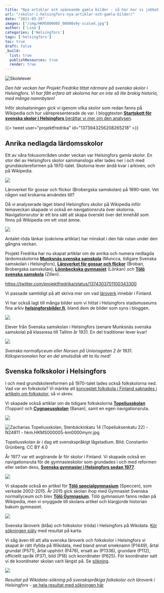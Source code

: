 ```yaml
---
title: "Nya artiklar och spännande gamla bilder - så här har vi jobbat med Helsingfors skolor"
url: "/skolor-i-helsingfors-nya-artiklar-och-gamla-bilder/"
date: "2021-03-25"
images: ["/img/HKMS000005_00000x9y-scaled.jpg"]
author: ['Lina']
categories: ['Helsingfors']
tags: ['helsingfors']
toc: true
draft: false
_build:
  list: true
  publishResources: true
  render: true
---
```


![Skolelever](/img/HKMS000005_00000x9y-scaled.jpg)


_Den här veckan har Projekt Fredrika tittat närmare på svenska skolor i Helsingfors. Vi har fått erfara att skolorna har en inte så lite brokig historia, med många namnbyten!_

Inför skolsatsningen gick vi igenom vilka skolor som redan fanns på Wikipedia och hur välrepresenterade de var. I bloggtexten [**Startskott för svenska skolor i Helsingfors** berättar vi mer om den analysen](https://projektfredrika.fi/svenska-skolor-i-helsingfors/).

{{< tweet user="projektfredrika" id="1373943256208265218" >}}

## Anrika nedlagda lärdomsskolor

Ett av våra fokusområden under veckan var Helsingfors gamla skolor. En stor del av Helsingfors skolor sammanslogs eller lades ner i och med grundskolereformen på 1970-talet. Skolorna lever ändå kvar i arkiven, och på Wikipedia.

![](https://projektfredrika.fi/wp-content/uploads/2021/03/HKMS000005_00000waw.jpg)

Läroverket för gossar och flickor (Brobergska samskolan) på 1890-talet. Vet någon vad krokarna användes till?

Då vi analyserade läget bland Helsingfors skolor på Wikipedia inför temaveckan skapade vi också en navigationsruta över skolorna. Navigationsrutor är ett bra sätt att skapa översikt över det innehåll som finns på Wikipedia om ett visst ämne.

![](https://projektfredrika.fi/wp-content/uploads/2021/03/image-1-1024x131.png)

Antalet röda länkar (oskrivna artiklar) har minskat i den här rutan under den gångna veckan.

Projekt Fredrika har nu skapat artiklar om de anrika och numera nedlagda lärdomsskolorna [**Munksnäs svenska samskola**](https://sv.wikipedia.org/wiki/Munksn%C3%A4s_svenska_samskola) (Muncca, tidigare Svenska samskolan i Helsingfors), [**Läroverket för gossar och flickor**](https://sv.wikipedia.org/wiki/L%C3%A4roverket_f%C3%B6r_gossar_och_flickor) (Broban, Brobergska samskolan), **[Lönnbeckska gymnasiet](https://sv.wikipedia.org/wiki/L%C3%B6nnbeckska_gymnasiet)** (Lönkan) och [**Tölö svenska samskola**](https://sv.wikipedia.org/wiki/T%C3%B6l%C3%B6_svenska_samskola) (Zillen).

https://twitter.com/projektfredrika/status/1374303701100343300

Vi passade samtidigt på att skriva mer om vad [läroverk](https://sv.wikipedia.org/wiki/L%C3%A4roverk) innebär i Finland.

Vi har också lagt till många bilder som vi hittat i Helsingfors stadsmuseums fina arkiv **[helsingforsbilder.fi](https://www.helsingforsbilder.fi/search/)**, bland dem de bilder som syns i bloggen.

![](https://projektfredrika.fi/wp-content/uploads/2021/03/HKMS000005_00000xaa-1024x586.jpg)

Elever från Svenska samskolan i Helsingfors (senare Munksnäs svenska samskola) på klassresa till Tallinn år 1931. En del traditioner lever kvar!

![](https://projektfredrika.fi/wp-content/uploads/2021/03/HKMS000005_km0000mu3w-1024x756.jpg)

_Svenska normallyceum eller Norsen på Unionsgatan 2 år 1931. Kökspersonalen har en del smutsdisk att ta itu med!_

## Svenska folkskolor i Helsingfors

I och med grundskolereformen på 1970-talet lades också folkskolorna ned. Vad var en folkskola? Vi märkte att [konceptet folkskola i Finland saknades i artikeln om folkskolor,](https://sv.wikipedia.org/wiki/Folkskola) så vi skrev.

Vi skapade också artiklar om de tidigare folkskolorna **[Topeliusskolan](https://sv.wikipedia.org/wiki/Topeliusskolan)** (Toppan) och **[Cygnaeusskolan](https://sv.wikipedia.org/wiki/Cygnaeusskolan,_Helsingfors)** (Banan), samt en egen navigationsruta.

![](https://projektfredrika.fi/wp-content/uploads/2021/03/image-2-1024x77.png)

![Zacharias Topeliusskolan, Stenbäckinkatu 14 (Topeliuksenkatu 22) - N24811 - hkm.HKMS000005-km0000mynr.jpg](https://upload.wikimedia.org/wikipedia/commons/thumb/0/0d/Zacharias_Topeliusskolan%2C_Stenb%C3%A4ckinkatu_14_%28Topeliuksenkatu_22%29_-_N24811_-_hkm.HKMS000005-km0000mynr.jpg/1280px-Zacharias_Topeliusskolan%2C_Stenb%C3%A4ckinkatu_14_%28Topeliuksenkatu_22%29_-_N24811_-_hkm.HKMS000005-km0000mynr.jpg)

Topeliusskolan är i dag ett svenskspråkigt lågstadium. Bild: Constantin Grünberg, CC BY 4.0

År 1977 var ett avgörande år för skolor i Finland. Vi skapade också en navigationsruta för de gymnasieskolor som grundades i och med reformen eller sedan dess, [**Svenska gymnasier i Helsingfors sedan 1977**](https://sv.wikipedia.org/wiki/Mall:Svenska_gymnasier_i_Helsingfors_sedan_1977).

![](https://projektfredrika.fi/wp-content/uploads/2021/03/image-6-1024x136.png)

Vi skapade också en artikel för [**Tölö specialgymnasium**](https://sv.wikipedia.org/wiki/T%C3%B6l%C3%B6_specialiseringsgymnasium) (Speccen), som verkade 2002-2015. År 2015 gick skolan ihop med Gymnasiet Svenska normallyceum och blev **[Tölö Gymnasium](https://sv.wikipedia.org/wiki/T%C3%B6l%C3%B6_gymnasium)**. Tölö gymnasium fanns redan på Wikipedia, men vi snyggade till skolans artikel och klargjorde historian bakom gymnasiet.

![](https://projektfredrika.fi/wp-content/uploads/2021/03/Screenshot-2021-03-26-at-9.45.58-1024x490.png)

Svenska läroverk (blåa) och folkskolor (röda) i Helsingfors på Wikidata. [Kör sökningen själv](https://query.wikidata.org/#%23%20svenska%20folkskolor%20och%20l%C3%A4roverk%20i%20Helsingfors%0A%23defaultView%3AMap%0ASELECT%20%20%20%3Fitem%20%0A%20%20%20%3FitemLabel%20%0A%20%20%20%3FitemDescription%20%0A%20%20%20%3Fsmeknamn%20%0A%20%20%20%3F%C3%A5rtal%20%0A%20%20%20%28GROUP_CONCAT%28DISTINCT%20%3Fp1366label%3BSEPARATOR%3D%22%2C%20%22%29%20AS%20%3Fersattav%29%20%0A%20%20%20%28GROUP_CONCAT%28DISTINCT%20%3Fp112label%3BSEPARATOR%3D%22%2C%20%22%29%20AS%20%3Fgrundare%29%20%0A%20%20%20%3Fbild%20%0A%20%20%20%3Fkoordinater%20%0A%20%20%20%28GROUP_CONCAT%28DISTINCT%20%3Fwpsv%3BSEPARATOR%3D%22%2C%20%22%29%20AS%20%3Fwp_sv%29%20%0A%20%20%20%3FtypeLabel%0A%20%20%20%3Frgb%20%0A%0AWHERE%20%7B%0A%20%20SERVICE%20wikibase%3Alabel%20%7B%20bd%3AserviceParam%20wikibase%3Alanguage%20%22%5BAUTO_LANGUAGE%5D%2Csv%22.%20%7D%0A%20%20VALUES%20%3Ftype%20%7Bwd%3AQ513984%20wd%3AQ10572388%7D%0A%20%20%3Fitem%20wdt%3AP31%20%3Ftype.%0A%20%20%3Fitem%20wdt%3AP131%20wd%3AQ1757.%0A%20%20%3Fitem%20wdt%3AP37%20wd%3AQ9027.%0A%20%20OPTIONAL%7B%3Fitem%20wdt%3AP18%20%3Fbild.%7D%0A%20%20OPTIONAL%7B%3Fitem%20wdt%3AP571%20%3Fp571.%7D%0A%20%20OPTIONAL%7B%3Fitem%20wdt%3AP576%20%3Fp576.%7D%0A%20%20BIND%28CONCAT%28SUBSTR%28STR%28COALESCE%28%3Fp571%2C%22%22%29%29%2C1%2C4%29%2C%22-%22%2CSUBSTR%28STR%28COALESCE%28%3Fp576%2C%22%22%29%29%2C1%2C4%29%29%20AS%20%3F%C3%A5rtal%29%0A%20%20OPTIONAL%20%7B%3Fitem%20wdt%3AP1449%20%3Fsmeknamn.%7D%0A%20%20OPTIONAL%20%7B%3Fitem%20wdt%3AP625%20%3Fkoordinater%7D%0A%20%20OPTIONAL%20%7B%3Fitem%20wdt%3AP112%20%3Fp112.%20%3Fp112%20rdfs%3Alabel%20%3Fp112label%20.%20FILTER%28lang%28%3Fp112label%29%3D%27sv%27%29%20%7D%0A%20%20OPTIONAL%20%7B%3Fitem%20wdt%3AP1366%20%3Fp1366.%20%3Fp1366%20rdfs%3Alabel%20%3Fp1366label%20.%20FILTER%28lang%28%3Fp1366label%29%3D%27sv%27%29%20%7D%0A%20%20OPTIONAL%20%7B%3Fwpsv%20schema%3Aabout%20%3Fitem%20.%20%3Fwpsv%20schema%3AisPartOf%20%3Chttps%3A%2F%2Fsv.wikipedia.org%2F%3E.%7D%0A%20%20BIND%28%20%20%20%20%0A%20%20%20%20%20%20IF%28%3Ftype%20%3D%20wd%3AQ513984%2C%20%22FF4500%22%2C%0A%20%20%20%20%20%20IF%28%3Ftype%20%3D%20wd%3AQ10572388%2C%20%220000CD%22%2C%0A%20%20%20%20%20%20%22FF00FF%22%29%29%0A%20%20%20%20%20%20%20AS%20%3Frgb%29.%0A%20%20SERVICE%20wikibase%3Alabel%20%7B%20bd%3AserviceParam%20wikibase%3Alanguage%20%22sv%2C%5BAUTO_LANGUAGE%5D%22.%20%7D%0A%7D%20%20%0AGROUP%20BY%20%3Fitem%20%3FitemLabel%20%3F%C3%A5rtal%20%3Fsmeknamn%20%3FitemDescription%20%3Fkoordinater%20%3FgrundareLabel%20%3Fbild%20%3FtypeLabel%20%3Frgb%20%0AORDER%20BY%20%3Fsmeknamn%0ALIMIT%202500) med resultat på karta.

Vi såg även till att alla svenska läroverk och folkskolor i Helsingfors vi skapat är rätt ifyllda på Wikidata, med bland annat smeknamn (P1449), årtal grundat (P571), årtal upphört (P476), ersatt av (P1336), grundare (P112), officiellt språk (P37), bild (P18) och koordinater (P625). För koordinater satt vi de koordinater skolan varit längst på. Se [sökning](https://query.wikidata.org/#%23%20svenska%20folkskolor%20%28Q513984%29%20och%20l%C3%A4roverk%20%28Q10572388%29%20i%20Helsingfors%0ASELECT%20%20%20%0A%20%20%20%3Fitem%20%0A%20%20%20%3FtypeLabel%0A%20%20%20%3F%C3%A5rtal%20%0A%20%20%20%3FitemLabel%20%0A%20%20%20%3FitemDescription%20%0A%20%20%20%3Fsmeknamn%20%0A%20%20%20%28GROUP_CONCAT%28DISTINCT%20%3Fp112label%3BSEPARATOR%3D%22%2C%20%22%29%20AS%20%3Fgrundare%29%20%0A%20%20%20%28GROUP_CONCAT%28DISTINCT%20%3Fp1366label%3BSEPARATOR%3D%22%2C%20%22%29%20AS%20%3Fersattav%29%20%0A%20%20%20%3Fbild%20%0A%20%20%20%3Fkoordinater%20%0A%20%20%20%28GROUP_CONCAT%28DISTINCT%20%3Fwpsv%3BSEPARATOR%3D%22%2C%20%22%29%20AS%20%3Fwp_sv%29%20%0A%23%20%20%20%3Frgb%20%0A%0AWHERE%20%7B%0A%20%20SERVICE%20wikibase%3Alabel%20%7B%20bd%3AserviceParam%20wikibase%3Alanguage%20%22%5BAUTO_LANGUAGE%5D%2Csv%22.%20%7D%0A%20%20VALUES%20%3Ftype%20%7Bwd%3AQ513984%20wd%3AQ10572388%7D%0A%20%20%3Fitem%20wdt%3AP31%20%3Ftype.%0A%20%20%3Fitem%20wdt%3AP131%20wd%3AQ1757.%0A%20%20%3Fitem%20wdt%3AP37%20wd%3AQ9027.%0A%20%20OPTIONAL%7B%3Fitem%20wdt%3AP18%20%3Fbild.%7D%0A%20%20OPTIONAL%7B%3Fitem%20wdt%3AP571%20%3Fp571.%7D%0A%20%20OPTIONAL%7B%3Fitem%20wdt%3AP576%20%3Fp576.%7D%0A%20%20BIND%28CONCAT%28SUBSTR%28STR%28COALESCE%28%3Fp571%2C%22%22%29%29%2C1%2C4%29%2C%22-%22%2CSUBSTR%28STR%28COALESCE%28%3Fp576%2C%22%22%29%29%2C1%2C4%29%29%20AS%20%3F%C3%A5rtal%29%0A%20%20OPTIONAL%20%7B%3Fitem%20wdt%3AP1449%20%3Fsmeknamn.%7D%0A%20%20OPTIONAL%20%7B%3Fitem%20wdt%3AP625%20%3Fkoordinater%7D%0A%20%20OPTIONAL%20%7B%3Fitem%20wdt%3AP112%20%3Fp112.%20%3Fp112%20rdfs%3Alabel%20%3Fp112label%20.%20FILTER%28lang%28%3Fp112label%29%3D%27sv%27%29%20%7D%0A%20%20OPTIONAL%20%7B%3Fitem%20wdt%3AP1366%20%3Fp1366.%20%3Fp1366%20rdfs%3Alabel%20%3Fp1366label%20.%20FILTER%28lang%28%3Fp1366label%29%3D%27sv%27%29%20%7D%0A%20%20OPTIONAL%20%7B%3Fwpsv%20schema%3Aabout%20%3Fitem%20.%20%3Fwpsv%20schema%3AisPartOf%20%3Chttps%3A%2F%2Fsv.wikipedia.org%2F%3E.%7D%0A%20%20BIND%28%20%20%20%20%0A%20%20%20%20%20%20IF%28%3Ftype%20%3D%20wd%3AQ513984%2C%20%22FF4500%22%2C%0A%20%20%20%20%20%20IF%28%3Ftype%20%3D%20wd%3AQ10572388%2C%20%220000CD%22%2C%0A%20%20%20%20%20%20%22FF00FF%22%29%29%0A%20%20%20%20%20%20%20AS%20%3Frgb%29.%0A%20%20SERVICE%20wikibase%3Alabel%20%7B%20bd%3AserviceParam%20wikibase%3Alanguage%20%22sv%2C%5BAUTO_LANGUAGE%5D%22.%20%7D%0A%7D%20%20%0AGROUP%20BY%20%3Fitem%20%3FitemLabel%20%3F%C3%A5rtal%20%3Fsmeknamn%20%3FitemDescription%20%3Fkoordinater%20%3FgrundareLabel%20%3Fbild%20%3FtypeLabel%20%3Frgb%20%0AORDER%20BY%20DESC%28%3FtypeLabel%29%20%3F%C3%A5rtal%20%0ALIMIT%202500).

![](https://projektfredrika.fi/wp-content/uploads/2021/03/Screenshot-2021-03-26-at-10.31.48-1024x658.png)

_Resultat på Wikidata-sökning på svenskspråkiga folkskolor och läroverk i Helsingfors -_ [se hela resultat med sökningen här](https://query.wikidata.org/#%23%20svenska%20folkskolor%20%28Q513984%29%20och%20l%C3%A4roverk%20%28Q10572388%29%20i%20Helsingfors%0ASELECT%20%20%20%0A%20%20%20%3Fitem%20%0A%20%20%20%3FtypeLabel%0A%20%20%20%3F%C3%A5rtal%20%0A%20%20%20%3FitemLabel%20%0A%20%20%20%3FitemDescription%20%0A%20%20%20%3Fsmeknamn%20%0A%20%20%20%28GROUP_CONCAT%28DISTINCT%20%3Fp112label%3BSEPARATOR%3D%22%2C%20%22%29%20AS%20%3Fgrundare%29%20%0A%20%20%20%28GROUP_CONCAT%28DISTINCT%20%3Fp1366label%3BSEPARATOR%3D%22%2C%20%22%29%20AS%20%3Fersattav%29%20%0A%20%20%20%3Fbild%20%0A%20%20%20%3Fkoordinater%20%0A%20%20%20%28GROUP_CONCAT%28DISTINCT%20%3Fwpsv%3BSEPARATOR%3D%22%2C%20%22%29%20AS%20%3Fwp_sv%29%20%0A%23%20%20%20%3Frgb%20%0A%0AWHERE%20%7B%0A%20%20SERVICE%20wikibase%3Alabel%20%7B%20bd%3AserviceParam%20wikibase%3Alanguage%20%22%5BAUTO_LANGUAGE%5D%2Csv%22.%20%7D%0A%20%20VALUES%20%3Ftype%20%7Bwd%3AQ513984%20wd%3AQ10572388%7D%0A%20%20%3Fitem%20wdt%3AP31%20%3Ftype.%0A%20%20%3Fitem%20wdt%3AP131%20wd%3AQ1757.%0A%20%20%3Fitem%20wdt%3AP37%20wd%3AQ9027.%0A%20%20OPTIONAL%7B%3Fitem%20wdt%3AP18%20%3Fbild.%7D%0A%20%20OPTIONAL%7B%3Fitem%20wdt%3AP571%20%3Fp571.%7D%0A%20%20OPTIONAL%7B%3Fitem%20wdt%3AP576%20%3Fp576.%7D%0A%20%20BIND%28CONCAT%28SUBSTR%28STR%28COALESCE%28%3Fp571%2C%22%22%29%29%2C1%2C4%29%2C%22-%22%2CSUBSTR%28STR%28COALESCE%28%3Fp576%2C%22%22%29%29%2C1%2C4%29%29%20AS%20%3F%C3%A5rtal%29%0A%20%20OPTIONAL%20%7B%3Fitem%20wdt%3AP1449%20%3Fsmeknamn.%7D%0A%20%20OPTIONAL%20%7B%3Fitem%20wdt%3AP625%20%3Fkoordinater%7D%0A%20%20OPTIONAL%20%7B%3Fitem%20wdt%3AP112%20%3Fp112.%20%3Fp112%20rdfs%3Alabel%20%3Fp112label%20.%20FILTER%28lang%28%3Fp112label%29%3D%27sv%27%29%20%7D%0A%20%20OPTIONAL%20%7B%3Fitem%20wdt%3AP1366%20%3Fp1366.%20%3Fp1366%20rdfs%3Alabel%20%3Fp1366label%20.%20FILTER%28lang%28%3Fp1366label%29%3D%27sv%27%29%20%7D%0A%20%20OPTIONAL%20%7B%3Fwpsv%20schema%3Aabout%20%3Fitem%20.%20%3Fwpsv%20schema%3AisPartOf%20%3Chttps%3A%2F%2Fsv.wikipedia.org%2F%3E.%7D%0A%20%20BIND%28%20%20%20%20%0A%20%20%20%20%20%20IF%28%3Ftype%20%3D%20wd%3AQ513984%2C%20%22FF4500%22%2C%0A%20%20%20%20%20%20IF%28%3Ftype%20%3D%20wd%3AQ10572388%2C%20%220000CD%22%2C%0A%20%20%20%20%20%20%22FF00FF%22%29%29%0A%20%20%20%20%20%20%20AS%20%3Frgb%29.%0A%20%20SERVICE%20wikibase%3Alabel%20%7B%20bd%3AserviceParam%20wikibase%3Alanguage%20%22sv%2C%5BAUTO_LANGUAGE%5D%22.%20%7D%0A%7D%20%20%0AGROUP%20BY%20%3Fitem%20%3FitemLabel%20%3F%C3%A5rtal%20%3Fsmeknamn%20%3FitemDescription%20%3Fkoordinater%20%3FgrundareLabel%20%3Fbild%20%3FtypeLabel%20%3Frgb%20%0AORDER%20BY%20DESC%28%3FtypeLabel%29%20%3F%C3%A5rtal%20%0ALIMIT%202500)
